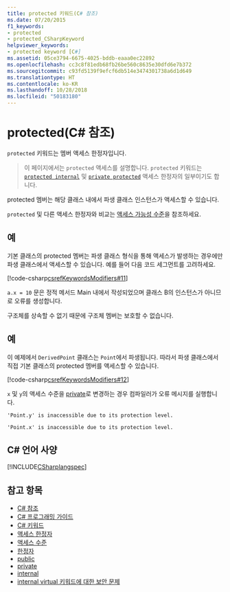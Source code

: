 ```yaml
---
title: protected 키워드(C# 참조)
ms.date: 07/20/2015
f1_keywords:
- protected
- protected_CSharpKeyword
helpviewer_keywords:
- protected keyword [C#]
ms.assetid: 05ce3794-6675-4025-bddb-eaaa0ec22892
ms.openlocfilehash: cc3c8f81edb68fb26be560c8635e30dfd6e7b372
ms.sourcegitcommit: c93fd5139f9efcf6db514e3474301738a6d1d649
ms.translationtype: HT
ms.contentlocale: ko-KR
ms.lasthandoff: 10/28/2018
ms.locfileid: "50183180"
---
```

# <a name="protected-c-reference"></a>protected(C# 참조)

`protected` 키워드는 멤버 액세스 한정자입니다.

 > 이 페이지에서는 `protected` 액세스를 설명합니다. `protected` 키워드는 [`protected internal`](protected-internal.md) 및 [`private protected`](private-protected.md) 액세스 한정자의 일부이기도 합니다.

protected 멤버는 해당 클래스 내에서 파생 클래스 인스턴스가 액세스할 수 있습니다.

`protected` 및 다른 액세스 한정자와 비교는 [액세스 가능성 수준](accessibility-levels.md)을 참조하세요.

## <a name="example"></a>예

기본 클래스의 protected 멤버는 파생 클래스 형식을 통해 액세스가 발생하는 경우에만 파생 클래스에서 액세스할 수 있습니다. 예를 들어 다음 코드 세그먼트를 고려하세요.

[!code-csharp[csrefKeywordsModifiers#11](~/samples/snippets/csharp/VS_Snippets_VBCSharp/csrefKeywordsModifiers/CS/csrefKeywordsModifiers.cs#11)]

`a.x = 10` 문은 정적 메서드 Main 내에서 작성되었으며 클래스 B의 인스턴스가 아니므로 오류를 생성합니다.

구조체를 상속할 수 없기 때문에 구조체 멤버는 보호할 수 없습니다.

## <a name="example"></a>예

이 예제에서 `DerivedPoint` 클래스는 `Point`에서 파생됩니다. 따라서 파생 클래스에서 직접 기본 클래스의 protected 멤버를 액세스할 수 있습니다.

[!code-csharp[csrefKeywordsModifiers#12](~/samples/snippets/csharp/VS_Snippets_VBCSharp/csrefKeywordsModifiers/CS/csrefKeywordsModifiers.cs#12)]  

`x` 및 `y`의 액세스 수준을 [private](private.md)로 변경하는 경우 컴파일러가 오류 메시지를 실행합니다.

`'Point.y' is inaccessible due to its protection level.`

`'Point.x' is inaccessible due to its protection level.`

## <a name="c-language-specification"></a>C# 언어 사양

[!INCLUDE[CSharplangspec](~/includes/csharplangspec-md.md)]

## <a name="see-also"></a>참고 항목

- [C# 참조](../../../csharp/language-reference/index.md)
- [C# 프로그래밍 가이드](../../../csharp/programming-guide/index.md)
- [C# 키워드](index.md)
- [액세스 한정자](access-modifiers.md)
- [액세스 수준](accessibility-levels.md)
- [한정자](modifiers.md)
- [public](public.md)
- [private](private.md)
- [internal](internal.md)
- [internal virtual 키워드에 대한 보안 문제](https://docs.microsoft.com/previous-versions/dotnet/netframework-4.0/heyd8kky(v=vs.100))
